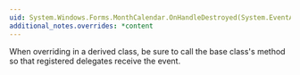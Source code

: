 ```yaml
---
uid: System.Windows.Forms.MonthCalendar.OnHandleDestroyed(System.EventArgs)
additional_notes.overrides: *content
---
```


<p>When overriding <xref href="System.Windows.Forms.MonthCalendar.OnHandleDestroyed(System.EventArgs)"></xref> in a derived class, be sure to call the base class's <xref href="System.Windows.Forms.MonthCalendar.OnHandleDestroyed(System.EventArgs)"></xref> method so that registered delegates receive the event.</p>


